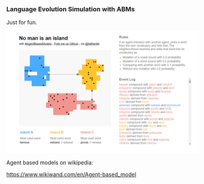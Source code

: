 ### Language Evolution Simulation with ABMs

Just for fun.

![No man is an island](./ChineseWhispers.png?raw=true "No man is an island")

Agent based models on wikipedia:

<https://www.wikiwand.com/en/Agent-based_model>

